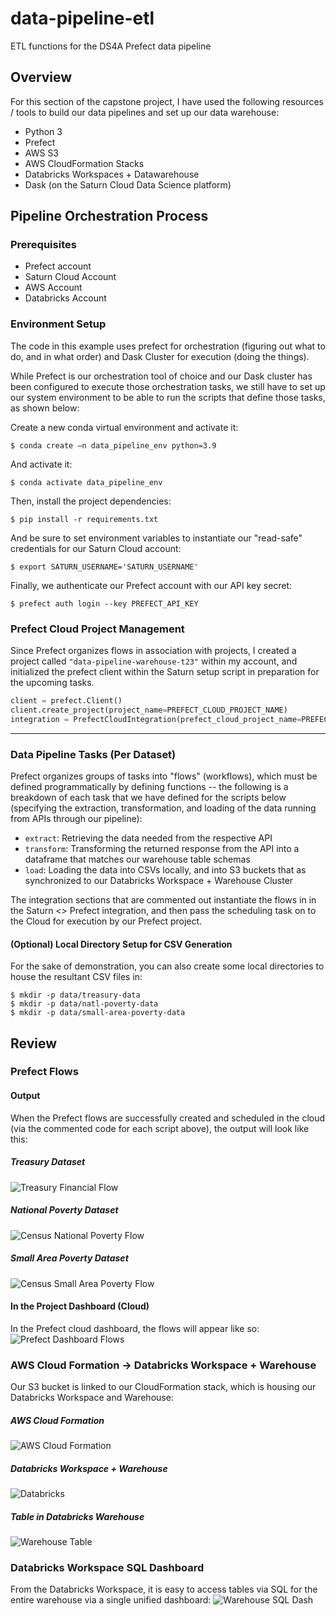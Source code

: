 # data-pipeline-etl
 ETL functions for the DS4A Prefect data pipeline

## Overview
For this section of the capstone project, I have used the following resources / tools to build our data pipelines and set up our data warehouse:
- Python 3
- Prefect
- AWS S3
- AWS CloudFormation Stacks
- Databricks Workspaces + Datawarehouse
- Dask (on the Saturn Cloud Data Science platform)

## Pipeline Orchestration Process

### Prerequisites
- Prefect account
- Saturn Cloud Account
- AWS Account
- Databricks Account


### Environment Setup

The code in this example uses prefect for orchestration (figuring out what to do, and in what order) and Dask Cluster for execution (doing the things).

While Prefect is our orchestration tool of choice and our Dask cluster has been configured to execute those orchestration tasks, we still have to set up our system environment to be able to run the scripts that define those tasks, as shown below:

Create a new conda virtual environment and activate it:
```
$ conda create —n data_pipeline_env python=3.9
```

And activate it:
```
$ conda activate data_pipeline_env
```

Then, install the project dependencies:
```
$ pip install -r requirements.txt
```

And be sure to set environment variables to instantiate our "read-safe" credentials for our Saturn Cloud account:
```
$ export SATURN_USERNAME='SATURN_USERNAME'
```

Finally, we authenticate our Prefect account with our API key secret:
```
$ prefect auth login --key PREFECT_API_KEY
```

### Prefect Cloud Project Management

Since Prefect organizes flows in association with projects, I created a project called `"data-pipeline-warehouse-t23"` within my account, and initialized the prefect client within the Saturn setup script in preparation for the upcoming tasks.

```python
client = prefect.Client()
client.create_project(project_name=PREFECT_CLOUD_PROJECT_NAME)
integration = PrefectCloudIntegration(prefect_cloud_project_name=PREFECT_CLOUD_PROJECT_NAME)
```

<hr>

### Data Pipeline Tasks (Per Dataset)

Prefect organizes groups of tasks into "flows" (workflows), which must be defined programmatically by defining functions -- the following is a breakdown of each task that we have defined for the scripts below (specifying the extraction, transformation, and loading of the data running from APIs through our pipeline):

- `extract`: Retrieving the data needed from the respective API
- `transform`: Transforming the returned response from the API into a dataframe that matches our warehouse table schemas
- `load`: Loading the data into CSVs locally, and into S3 buckets that as synchronized to our Databricks Workspace + Warehouse Cluster

The integration sections that are commented out instantiate the flows in in the Saturn <> Prefect integration, and then pass the scheduling task on to the Cloud for execution by our Prefect project.

#### (Optional) Local Directory Setup for CSV Generation
For the sake of demonstration, you can also create some local directories to house the resultant CSV files in:
```
$ mkdir -p data/treasury-data
$ mkdir -p data/natl-poverty-data
$ mkdir -p data/small-area-poverty-data
```

## Review

### Prefect Flows
#### Output
When the Prefect flows are successfully created and scheduled in the cloud (via the commented code for each script above), the output will look like this:

##### Treasury Dataset
![Treasury Financial Flow](https://team23-data-load-documentation.s3.us-east-2.amazonaws.com/notebook-images/data-pipeline-warehouse/treasury_finanical-flow.png)
##### National Poverty Dataset
![Census National Poverty Flow](https://team23-data-load-documentation.s3.us-east-2.amazonaws.com/notebook-images/data-pipeline-warehouse/census_natl_poverty-flow.png)
##### Small Area Poverty Dataset
![Census Small Area Poverty Flow](https://team23-data-load-documentation.s3.us-east-2.amazonaws.com/notebook-images/data-pipeline-warehouse/census_sa_poverty-flow.png)

#### In the Project Dashboard (Cloud)
In the Prefect cloud dashboard, the flows will appear like so:
![Prefect Dashboard Flows](https://team23-data-load-documentation.s3.us-east-2.amazonaws.com/notebook-images/data-pipeline-warehouse/prefect_dashboard_flows.png)

### AWS Cloud Formation -> Databricks Workspace + Warehouse
Our S3 bucket is linked to our CloudFormation stack, which is housing our Databricks Workspace and Warehouse:
##### AWS Cloud Formation
![AWS Cloud Formation](https://team23-data-load-documentation.s3.us-east-2.amazonaws.com/notebook-images/data-pipeline-warehouse/AWS_databricks_warehouse_stack_updated.png)

##### Databricks Workspace + Warehouse
![Databricks](https://team23-data-load-documentation.s3.us-east-2.amazonaws.com/notebook-images/data-pipeline-warehouse/databricks_dash_updated.png)

##### Table in Databricks Warehouse
![Warehouse Table](https://team23-data-load-documentation.s3.us-east-2.amazonaws.com/notebook-images/data-pipeline-warehouse/databricks_warehouse_table_view.png)

### Databricks Workspace SQL Dashboard
From the Databricks Workspace, it is easy to access tables via SQL for the entire warehouse via a single unified dashboard:
![Warehouse SQL Dash](https://team23-data-load-documentation.s3.us-east-2.amazonaws.com/notebook-images/data-pipeline-warehouse/databricks_workspace_SQL.png)

